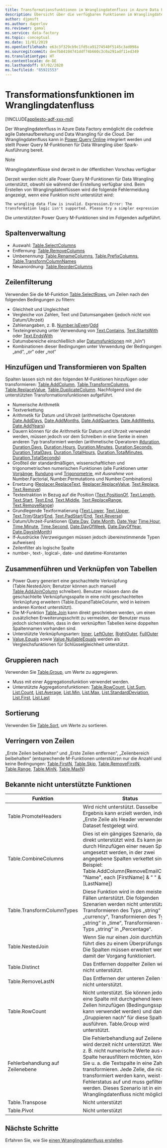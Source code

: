 ```yaml
---
title: Transformationsfunktionen im Wranglingdatenfluss in Azure Data Factory
description: Übersicht über die verfügbaren Funktionen im Wranglingdatenfluss in Azure Data Factory
author: djpmsft
ms.author: daperlov
ms.reviewer: gamal
ms.service: data-factory
ms.topic: conceptual
ms.date: 11/01/2019
ms.openlocfilehash: e63c3f329cb9c1fd5ca91274540f5145c3ad098a
ms.sourcegitcommit: dee7b84104741ddf74b660c3c0a291adf11ed349
ms.translationtype: HT
ms.contentlocale: de-DE
ms.lasthandoff: 07/02/2020
ms.locfileid: "85921553"
---
```

# <a name="transformation-functions-in-wrangling-data-flow"></a>Transformationsfunktionen im Wranglingdatenfluss

[!INCLUDE[appliesto-adf-xxx-md](includes/appliesto-adf-xxx-md.md)]

Der Wranglingdatenfluss in Azure Data Factory ermöglicht die codefreie agile Datenaufbereitung und Data Wrangling für die Cloud. Der Wranglingdatenfluss kann in [Power Query Online](https://docs.microsoft.com/powerquery-m/power-query-m-reference) integriert werden und stellt Power Query M-Funktionen für Data Wrangling über Spark-Ausführung bereit. 

> [!NOTE]
> Wranglingdatenflüsse sind derzeit in der öffentlichen Vorschau verfügbar

Derzeit werden nicht alle Power Query M-Funktionen für Data Wrangling unterstützt, obwohl sie während der Erstellung verfügbar sind. Beim Erstellen von Wranglingdatenflüssen wird die folgende Fehlermeldung angezeigt, wenn eine Funktion nicht unterstützt wird:

`The wrangling data flow is invalid. Expression.Error: The transformation logic isn't supported. Please try a simpler expression`

Die unterstützten Power Query M-Funktionen sind im Folgenden aufgeführt.

## <a name="column-management"></a>Spaltenverwaltung

* Auswahl: [Table.SelectColumns](https://docs.microsoft.com/powerquery-m/table-selectcolumns)
* Entfernung: [Table.RemoveColumns](https://docs.microsoft.com/powerquery-m/table-removecolumns)
* Umbenennung: [Table.RenameColumns](https://docs.microsoft.com/powerquery-m/table-renamecolumns), [Table.PrefixColumns](https://docs.microsoft.com/powerquery-m/table-prefixcolumns), [Table.TransformColumnNames](https://docs.microsoft.com/powerquery-m/table-transformcolumnnames)
* Neuanordnung: [Table.ReorderColumns](https://docs.microsoft.com/powerquery-m/table-reordercolumns)

## <a name="row-filtering"></a>Zeilenfilterung

Verwenden Sie die M-Funktion [Table.SelectRows](https://docs.microsoft.com/powerquery-m/table-selectrows), um Zeilen nach den folgenden Bedingungen zu filtern:

* Gleichheit und Ungleichheit
* Vergleiche von Zahlen, Text und Datumsangaben (jedoch nicht von Datum/Uhrzeit)
* Zahlenangaben, z. B. [Number.IsEven](https://docs.microsoft.com/powerquery-m/number-iseven)/[Odd](https://docs.microsoft.com/powerquery-m/number-iseven)
* Texteingrenzung unter Verwendung von [Text.Contains](https://docs.microsoft.com/powerquery-m/text-contains), [Text.StartsWith](https://docs.microsoft.com/powerquery-m/text-startswith) oder [Text.EndsWith](https://docs.microsoft.com/powerquery-m/text-endswith)
* Datumsbereiche einschließlich aller [Datumsfunktionen](https://docs.microsoft.com/powerquery-m/date-functions) mit „IsIn“) 
* Kombinationen dieser Bedingungen unter Verwendung der Bedingungen „and“, „or“ oder „not“

## <a name="adding-and-transforming-columns"></a>Hinzufügen und Transformieren von Spalten

Spalten lassen sich mit den folgenden M-Funktionen hinzufügen oder transformieren: [Table.AddColumn](https://docs.microsoft.com/powerquery-m/table-addcolumn), [Table.TransformColumns](https://docs.microsoft.com/powerquery-m/table-transformcolumns), [Table.ReplaceValue](https://docs.microsoft.com/powerquery-m/table-replacevalue), [Table.DuplicateColumn](https://docs.microsoft.com/powerquery-m/table-duplicatecolumn). Nachfolgend sind die unterstützten Transformationsfunktionen aufgeführt.

* Numerische Arithmetik
* Textverkettung
* Arithmetik für Datum und Uhrzeit (arithmetische Operatoren [Date.AddDays](https://docs.microsoft.com/powerquery-m/date-adddays), [Date.AddMonths](https://docs.microsoft.com/powerquery-m/date-addmonths), [Date.AddQuarters](https://docs.microsoft.com/powerquery-m/date-addquarters), [Date.AddWeeks](https://docs.microsoft.com/powerquery-m/date-addweeks), [Date.AddYears](https://docs.microsoft.com/powerquery-m/date-addyears))
* Dauern können für die Arithmetik für Datum und Uhrzeit verwendet werden, müssen jedoch vor dem Schreiben in eine Senke in einen anderen Typ transformiert werden (arithmetische Operatoren [#duration](https://docs.microsoft.com/powerquery-m/sharpduration), [Duration.Days](https://docs.microsoft.com/powerquery-m/duration-days), [Duration.Hours](https://docs.microsoft.com/powerquery-m/duration-hours), [Duration.Minutes](https://docs.microsoft.com/powerquery-m/duration-minutes), [Duration.Seconds](https://docs.microsoft.com/powerquery-m/duration-seconds), [Duration.TotalDays](https://docs.microsoft.com/powerquery-m/duration-totaldays), [Duration.TotalHours](https://docs.microsoft.com/powerquery-m/duration-totalhours), [Duration.TotalMinutes](https://docs.microsoft.com/powerquery-m/duration-totalminutes), [Duration.TotalSeconds](https://docs.microsoft.com/powerquery-m/duration-totalseconds))    
* Großteil der standardmäßigen, wissenschaftlichen und trigonometrischen numerischen Funktionen (alle Funktionen unter [Vorgänge](https://docs.microsoft.com/powerquery-m/number-functions#operations), [Rundung](https://docs.microsoft.com/powerquery-m/number-functions#rounding) und [Trigonometrie](https://docs.microsoft.com/powerquery-m/number-functions#trigonometry), *mit Ausnahme von* Number.Factorial, Number.Permutations und Number.Combinations)
* Ersetzung ([Replacer.ReplaceText](https://docs.microsoft.com/powerquery-m/replacer-replacetext), [Replacer.ReplaceValue](https://docs.microsoft.com/powerquery-m/replacer-replacevalue), [Text.Replace](https://docs.microsoft.com/powerquery-m/text-replace), [Text.Remove](https://docs.microsoft.com/powerquery-m/text-remove))
* Textextraktion in Bezug auf die Position ([Text.PositionOf](https://docs.microsoft.com/powerquery-m/text-positionof), [Text.Length](https://docs.microsoft.com/powerquery-m/text-length), [Text.Start](https://docs.microsoft.com/powerquery-m/text-start), [Text.End](https://docs.microsoft.com/powerquery-m/text-end), [Text.Middle](https://docs.microsoft.com/powerquery-m/text-middle), [Text.ReplaceRange](https://docs.microsoft.com/powerquery-m/text-replacerange), [Text.RemoveRange](https://docs.microsoft.com/powerquery-m/text-removerange))
* Grundlegende Textformatierung ([Text.Lower](https://docs.microsoft.com/powerquery-m/text-lower), [Text.Upper](https://docs.microsoft.com/powerquery-m/text-upper), [Text.Trim](https://docs.microsoft.com/powerquery-m/text-trim)/[Start](https://docs.microsoft.com/powerquery-m/text-trimstart)/[End](https://docs.microsoft.com/powerquery-m/text-trimend), [Text.PadStart](https://docs.microsoft.com/powerquery-m/text-padstart)/[End](https://docs.microsoft.com/powerquery-m/text-padend), [Text.Reverse](https://docs.microsoft.com/powerquery-m/text-reverse))
* Datum/Uhrzeit-Funktionen ([Date.Day](https://docs.microsoft.com/powerquery-m/date-day), [Date.Month](https://docs.microsoft.com/powerquery-m/date-month), [Date.Year](https://docs.microsoft.com/powerquery-m/date-year) [Time.Hour](https://docs.microsoft.com/powerquery-m/time-hour), [Time.Minute](https://docs.microsoft.com/powerquery-m/time-minute), [Time.Second](https://docs.microsoft.com/powerquery-m/time-second), [Date.DayOfWeek](https://docs.microsoft.com/powerquery-m/date-dayofweek), [Date.DayOfYear](https://docs.microsoft.com/powerquery-m/date-dayofyear), [Date.DaysInMonth](https://docs.microsoft.com/powerquery-m/date-daysinmonth))
* If-Ausdrücke (Verzweigungen müssen jedoch übereinstimmende Typen aufweisen)
* Zeilenfilter als logische Spalte
* number-, text-, logical-, date- und datetime-Konstanten

<a name="mergingjoining-tables"></a>Zusammenführen und Verknüpfen von Tabellen
----------------------
* Power Query generiert eine geschachtelte Verknüpfung (Table.NestedJoin; Benutzer können auch manuell [Table.AddJoinColumn](https://docs.microsoft.com/powerquery-m/table-addjoincolumn) schreiben).
    Benutzer müssen dann die geschachtelte Verknüpfungsspalte in eine nicht geschachtelten Verknüpfung erweitern (Table.ExpandTableColumn, wird in keinem anderen Kontext unterstützt).
* Die M-Funktion [Table.Join](https://docs.microsoft.com/powerquery-m/table-join) kann direkt geschrieben werden, um einen zusätzlichen Erweiterungsschritt zu vermeiden, der Benutzer muss jedoch sicherstellen, dass in den verknüpften Tabellen keine doppelten Spaltennamen vorhanden sind.
* Unterstützte Verknüpfungsarten:   [Inner](https://docs.microsoft.com/powerquery-m/joinkind-inner), [LeftOuter](https://docs.microsoft.com/powerquery-m/joinkind-leftouter), [RightOuter](https://docs.microsoft.com/powerquery-m/joinkind-rightouter), [FullOuter](https://docs.microsoft.com/powerquery-m/joinkind-fullouter)
* [Value.Equals](https://docs.microsoft.com/powerquery-m/value-equals) sowie [Value.NullableEquals](https://docs.microsoft.com/powerquery-m/value-nullableequals) werden als Vergleichsfunktionen für Schlüsselgleichheit unterstützt.

## <a name="group-by"></a>Gruppieren nach

Verwenden Sie [Table.Group](https://docs.microsoft.com/powerquery-m/table-group), um Werte zu aggregieren.
* Muss mit einer Aggregationsfunktion verwendet werden.
* Unterstützte Aggregationsfunktionen:   [Table.RowCount](https://docs.microsoft.com/powerquery-m/table-rowcount), [List.Sum](https://docs.microsoft.com/powerquery-m/list-sum), [List.Count](https://docs.microsoft.com/powerquery-m/list-count), [List.Average](https://docs.microsoft.com/powerquery-m/list-average), [List.Min](https://docs.microsoft.com/powerquery-m/list-min), [List.Max](https://docs.microsoft.com/powerquery-m/list-max), [List.StandardDeviation](https://docs.microsoft.com/powerquery-m/list-standarddeviation), [List.First](https://docs.microsoft.com/powerquery-m/list-first), [List.Last](https://docs.microsoft.com/powerquery-m/list-last)

## <a name="sorting"></a>Sortierung

Verwenden Sie [Table.Sort](https://docs.microsoft.com/powerquery-m/table-sort), um Werte zu sortieren.

## <a name="reducing-rows"></a>Verringern von Zeilen

„Erste Zeilen beibehalten“ und „Erste Zeilen entfernen“, „Zeilenbereich beibehalten“ (entsprechende M-Funktionen unterstützen nur die Anzahl und keine Bedingungen: [Table.FirstN](https://docs.microsoft.com/powerquery-m/table-firstn), [Table.Skip](https://docs.microsoft.com/powerquery-m/table-skip), [Table.RemoveFirstN](https://docs.microsoft.com/powerquery-m/table-removefirstn), [Table.Range](https://docs.microsoft.com/powerquery-m/table-range), [Table.MinN](https://docs.microsoft.com/powerquery-m/table-minn), [Table.MaxN](https://docs.microsoft.com/powerquery-m/table-maxn))

## <a name="known-unsupported-functions"></a>Bekannte nicht unterstützte Funktionen

| Funktion | Status |
| -- | -- |
| Table.PromoteHeaders | Wird nicht unterstützt. Dasselbe Ergebnis kann erzielt werden, indem „Erste Zeile als Header verwenden“ im Dataset festgelegt wird. |
| Table.CombineColumns | Dies ist ein gängiges Szenario, das nicht direkt unterstützt wird. Es kann jedoch durch Hinzufügen einer neuen Spalte umgesetzt werden, in der zwei angegebene Spalten verkettet sind.  Beispiel: Table.AddColumn(RemoveEmailColumn, "Name", each [FirstName] & " " & [LastName]) |
| Table.TransformColumnTypes | Diese Funktion wird in den meisten Fällen unterstützt. Die folgenden Szenarien werden nicht unterstützt: Transformieren des Typs „string“ in „currency“, Transformieren des Typs „string“ in „time“, Transformieren des Typs „string“ in „Percentage“. |
| Table.NestedJoin | Wenn Sie nur einen Join durchführen, führt dies zu einem Überprüfungsfehler. Die Spalten müssen erweitert werden, damit der Vorgang funktioniert. |
| Table.Distinct | Das Entfernen doppelter Zeilen wird nicht unterstützt. |
| Table.RemoveLastN | Das Entfernen der unteren Zeilen wird nicht unterstützt. |
| Table.RowCount | Nicht unterstützt. Sie können jedoch eine Spalte mit durchgehend leeren Zellen hinzufügen (Bedingungsspalte kann verwendet werden) und dann „Gruppieren nach“ für diese Spalte ausführen. Table.Group wird unterstützt. | 
| Fehlerbehandlung auf Zeilenebene | Die Fehlerbehandlung auf Zeilenebene wird derzeit nicht unterstützt. Wenn Sie z. B. nicht numerische Werte aus einer Spalte herausfiltern möchten, können Sie u. a. die Textspalte in eine Zahl transformieren. Jede Zelle, die nicht transformiert werden kann, weist einen Fehlerstatus auf und muss gefiltert werden. Dieses Szenario ist in einem Wranglingdatenfluss nicht möglich. |
| Table.Transpose | Nicht unterstützt |
| Table.Pivot | Nicht unterstützt |

## <a name="next-steps"></a>Nächste Schritte

Erfahren Sie, wie Sie [einen Wranglingdatenfluss erstellen](wrangling-data-flow-tutorial.md).